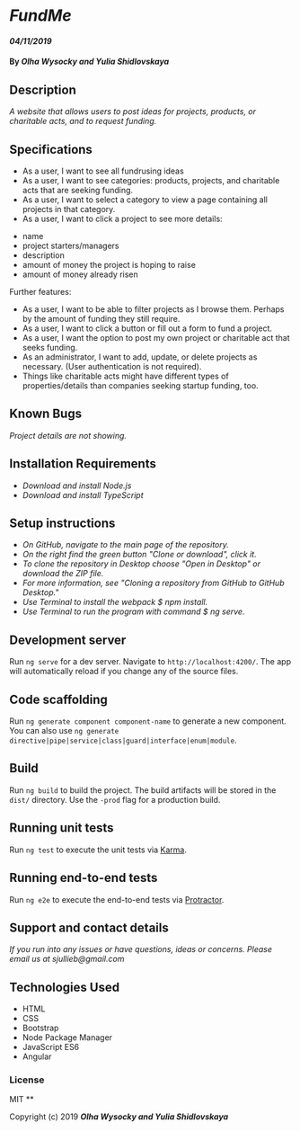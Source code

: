 # _FundMe_

#### _04/11/2019_

#### By _**Olha Wysocky and Yulia Shidlovskaya**_

## Description

_A website that allows users to post ideas for projects, products, or charitable acts, and to request funding._

## Specifications

* As a user, I want to see all fundrusing ideas
* As a user, I want to see categories: products, projects, and charitable acts that are seeking funding.
* As a user, I want to select a category to view a page containing all projects in that category.
* As a user, I want to click a project to see more details: 
 - name
 - project starters/managers
 - description
 - amount of money the project is hoping to raise
 - amount of money already risen

Further features:
* As a user, I want to be able to filter projects as I browse them. Perhaps by the amount of funding they still require.
* As a user, I want to click a button or fill out a form to fund a project.
* As a user, I want the option to post my own project or charitable act that seeks funding.
* As an administrator, I want to add, update, or delete projects as necessary. (User authentication is not required).
* Things like charitable acts might have different types of properties/details than companies seeking startup funding, too.


## Known Bugs
_Project details are not showing._

## Installation Requirements
* _Download and install Node.js_
* _Download and install TypeScript_

## Setup instructions
* _On GitHub, navigate to the main page of the repository._
* _On the right find the green button "Clone or download", click it._
* _To clone the repository in Desktop choose "Open in Desktop" or download the ZIP file._
* _For more information, see "Cloning a repository from GitHub to GitHub Desktop."_
* _Use Terminal to install the webpack $ npm install._
* _Use Terminal to run the program with command $ ng serve._

## Development server

Run `ng serve` for a dev server. Navigate to `http://localhost:4200/`. The app will automatically reload if you change any of the source files.

## Code scaffolding

Run `ng generate component component-name` to generate a new component. You can also use `ng generate directive|pipe|service|class|guard|interface|enum|module`.

## Build

Run `ng build` to build the project. The build artifacts will be stored in the `dist/` directory. Use the `-prod` flag for a production build.

## Running unit tests

Run `ng test` to execute the unit tests via [Karma](https://karma-runner.github.io).

## Running end-to-end tests

Run `ng e2e` to execute the end-to-end tests via [Protractor](http://www.protractortest.org/).

## Support and contact details

_If you run into any issues or have questions, ideas or concerns. Please email us at sjullieb@gmail.com_

## Technologies Used

* HTML
* CSS
* Bootstrap
* Node Package Manager
* JavaScript ES6
* Angular

### License
MIT
**

Copyright (c) 2019 **_Olha Wysocky and Yulia Shidlovskaya_**
